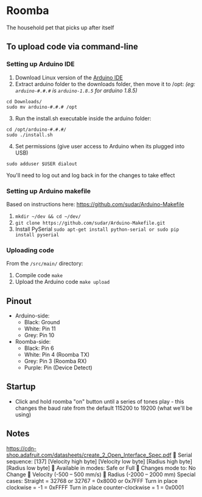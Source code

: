 # Roomba
The household pet that picks up after itself

## To upload code via command-line
### Setting up Arduino IDE
1. Download Linux version of the [Arduino IDE](https://www.arduino.cc/en/main/software)
2. Extract arduino folder to the downloads folder, then move it to /opt:  _(eg: ```arduino-#.#.#``` is ```arduino-1.8.5``` for arduino 1.8.5)_
```
cd Downloads/
sudo mv arduino-#.#.# /opt
```
3. Run the install.sh executable inside the arduino folder:
```
cd /opt/arduino-#.#.#/
sudo ./install.sh
```
4. Set permissions (give user access to Arduino when its plugged into USB)
```
sudo adduser $USER dialout
```
You'll need to log out and log back in for the changes to take effect

### Setting up Arduino makefile
Based on instructions here: https://github.com/sudar/Arduino-Makefile

1. `mkdir ~/dev && cd ~/dev/`
2. `git clone https://github.com/sudar/Arduino-Makefile.git`
3. Install PySerial `sudo apt-get install python-serial or sudo pip install pyserial`

### Uploading code
From the `/src/main/` directory:
1. Compile code `make`
2. Upload the Arduino code `make upload`


## Pinout
+ Arduino-side:
  + Black: Ground
  + White: Pin 11
  + Grey: Pin 10
+ Roomba-side:
  + Black: Pin 6
  + White: Pin 4 (Roomba TX)
  + Grey: Pin 3 (Roomba RX)
  + Purple: Pin (Device Detect)

## Startup
+ Click and hold roomba "on" button until a series of tones play - this changes the baud rate from the default 115200 to 19200 (what we'll be using)



## Notes


https://cdn-shop.adafruit.com/datasheets/create_2_Open_Interface_Spec.pdf
 Serial sequence: [137] [Velocity high byte] [Velocity low byte] [Radius high byte] [Radius low byte]
 Available in modes: Safe or Full
 Changes mode to: No Change
 Velocity (-500 – 500 mm/s)
 Radius (-2000 – 2000 mm)
Special cases:
Straight = 32768 or 32767 = 0x8000 or 0x7FFF
Turn in place clockwise = -1 = 0xFFFF
Turn in place counter-clockwise = 1 = 0x0001
